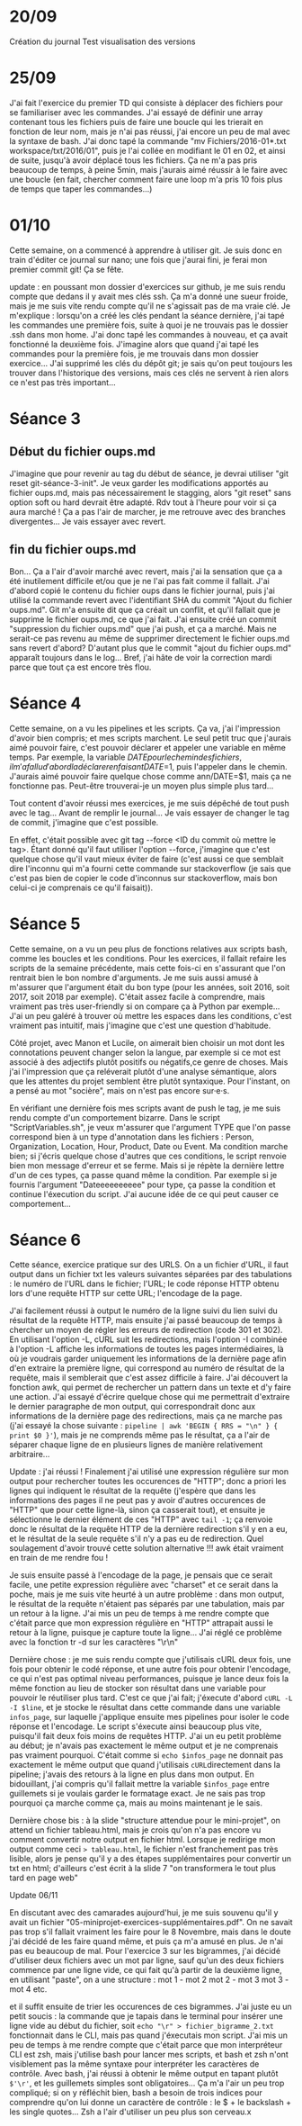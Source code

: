 # 20/09
Création du journal 
Test visualisation des versions

# 25/09
J'ai fait l'exercice du premier TD qui consiste à déplacer des fichiers pour se familiariser avec les commandes. J'ai essayé de
définir une array contenant tous les fichiers puis de faire une boucle qui les trierait en fonction de leur nom, mais je n'ai pas 
réussi, j'ai encore un peu de mal avec la syntaxe de bash. J'ai donc tapé la commande
"mv Fichiers/2016-01*.txt workspace/txt/2016/01", puis je l'ai collée en modifiant le 01 en 02, et ainsi de suite, jusqu'à 
avoir déplacé tous les fichiers. Ça ne m'a pas pris beaucoup de temps, à peine 5min, mais j'aurais aimé réussir à le faire avec
une boucle (en fait, chercher comment faire une loop m'a pris 10 fois plus de temps que taper les commandes...)

# 01/10
Cette semaine, on a commencé à apprendre à utiliser git. Je suis donc en train d'éditer ce journal sur nano; une fois que 
j'aurai fini, je ferai mon premier commit git! Ça se fête.

update : en poussant mon dossier d'exercices sur github, je me suis rendu compte que dedans il y avait mes clés ssh.
Ça m'a donné une sueur froide, mais je me suis vite rendu compte qu'il ne s'agissait pas de ma vraie clé. Je m'explique : 
lorsqu'on a créé les clés pendant la séance dernière, j'ai tapé les commandes une première fois, suite à quoi je ne 
trouvais pas le dossier .ssh dans mon home. J'ai donc tapé les commandes à nouveau, et ça avait fonctionné la deuxième fois. 
J'imagine alors que quand j'ai tapé les commandes pour la première fois, je me trouvais dans mon dossier exercice... J'ai 
supprimé les clés du dépôt git; je sais qu'on peut toujours les trouver dans l'historique des versions, mais ces clés ne 
servent à rien alors ce n'est pas très important...

#  Séance 3
## Début du fichier oups.md

J'imagine que pour revenir au tag du début de séance, je devrai utiliser "git reset git-séance-3-init". Je veux garder les 
modifications apportés au fichier oups.md, mais pas nécessairement le stagging, alors "git reset" sans option soft ou hard devrait 
être adapté. Rdv tout à l'heure pour voir si ça aura marché ! Ça a pas l'air de marcher, je me retrouve avec des branches 
divergentes... Je vais essayer avec revert.

## fin du fichier oups.md

Bon... Ça a l'air d'avoir marché avec revert, mais j'ai la sensation que ça a été inutilement difficile et/ou que je ne l'ai pas fait
comme il fallait. J'ai d'abord copié le contenu du fichier oups dans le fichier journal, puis j'ai utilisé la commande revert avec
l'identifiant SHA du commit "Ajout du fichier oups.md". Git m'a ensuite dit que ça créait un conflit, et qu'il fallait que je supprime
le fichier oups.md, ce que j'ai fait. J'ai ensuite créé un commit "suppression du fichier oups.md" que j'ai push, et ça a marché.
Mais ne serait-ce pas revenu au même de supprimer directement le fichier oups.md sans revert d'abord? D'autant plus que le commit
"ajout du fichier oups.md" apparaît toujours dans le log... Bref, j'ai hâte de voir la correction mardi parce que tout ça est encore 
très flou.

# Séance 4

Cette semaine, on a vu les pipelines et les scripts. Ça va, j'ai l'impression d'avoir bien compris; et mes scripts marchent. Le seul 
petit truc que j'aurais aimé pouvoir faire, c'est pouvoir déclarer et appeler une variable en même temps. Par exemple, la variable $DATE 
pour le chemin des fichiers, il m'a fallu d'abord la déclarer en faisant DATE=$1, puis l'appeler dans le chemin. J'aurais aimé pouvoir 
faire quelque chose comme ann/DATE=$1, mais ça ne fonctionne pas. Peut-être trouverai-je un moyen plus simple plus tard...

Tout content d'avoir réussi mes exercices, je me suis dépêché de tout push avec le tag... Avant de remplir le journal... Je vais essayer 
de changer le tag de commit, j'imagine que c'est possible.

En effet, c'était possible avec git tag --force <nom du tag> <ID du commit où mettre le tag>. Étant donné qu'il faut utiliser l'option 
--force, j'imagine que c'est quelque chose qu'il vaut mieux éviter de faire (c'est aussi ce que semblait dire l'inconnu qui m'a fourni 
cette commande sur stackoverflow (je sais que c'est pas bien de copier le code d'inconnus sur stackoverflow, mais bon celui-ci je 
comprenais ce qu'il faisait)).

# Séance 5

Cette semaine, on a vu un peu plus de fonctions relatives aux scripts bash, comme les boucles et les conditions. Pour les exercices, il 
fallait refaire les scripts de la semaine précédente, mais cette fois-ci en s'assurant que l'on rentrait bien le bon nombre d'arguments. 
Je me suis aussi amusé à m'assurer que l'argument était du bon type (pour les années, soit 2016, soit 2017, soit 2018 par exemple). 
C'était assez facile à comprendre, mais vraiment pas très user-friendly si on compare ça à Python par exemple... J'ai un peu galéré à 
trouver où mettre les espaces dans les conditions, c'est vraiment pas intuitif, mais j'imagine que c'est une question d'habitude.


Côté projet, avec Manon et Lucile, on aimerait bien choisir un mot dont les connotations peuvent changer selon la langue, par 
exemple si ce mot est associé à des adjectifs plutôt positifs ou négatifs,ce genre de choses. Mais j'ai l'impression que ça reléverait 
plutôt d'une analyse sémantique, alors que les attentes du projet semblent être plutôt syntaxique. Pour l'instant, on a pensé au mot 
"socière", mais on n'est pas encore sur·e·s.

En vérifiant une dernière fois mes scripts avant de push le tag, je me suis rendu compte d'un comportement bizarre. Dans le script 
"ScriptVariables.sh", je veux m'assurer que l'argument TYPE que l'on passe correspond bien à un type d'annotation dans les fichiers : 
Person, Organization, Location, Hour, Product, Date ou Event. Ma condition marche bien; si j'écris quelque chose d'autres que ces 
conditions, le script renvoie bien mon message d'erreur et se ferme. Mais si je répète la dernière lettre d'un de ces types, ça passe 
quand même la condition. Par exemple si je fournis l'argument "Dateeeeeeeeee" pour type, ça passe la condition et continue l'éxecution 
du script. J'ai aucune idée de ce qui peut causer ce comportement...

# Séance 6

Cette séance, exercice pratique sur des URLS. On a un fichier d'URL, il faut output dans un fichier txt les valeurs suivantes séparées par des tabulations : le numéro de l'URL dans le fichier; l'URL; le code réponse HTTP obtenu lors d'une requête HTTP sur cette URL; l'encodage de la page. 

J'ai facilement réussi à output le numéro de la ligne suivi du lien suivi du résultat de la requête HTTP, mais ensuite j'ai passé beaucoup de temps à chercher un moyen de régler les erreurs de redirection (code 301 et 302). En utilisant l'option -L, cURL suit les redirections, mais l'option -I combinée à l'option -L affiche les informations de toutes les pages intermédiaires, là où je voudrais garder uniquement les informations de la dernière page afin d'en extraire la première ligne, qui correspond au numéro de résultat de la requête, mais il semblerait que c'est assez difficile à faire. J'ai découvert la fonction awk, qui permet de rechercher un pattern dans un texte et d'y faire une action. J'ai essayé d'écrire quelque chose qui me permettrait d'extraire le dernier paragraphe de mon output, qui correspondrait donc aux informations de la dernière page des redirections, mais ça ne marche pas (j'ai essayé la chose suivante : `pipeline | awk 'BEGIN { RRS = "\n" } { print $0 }'`), mais je ne comprends même pas le résultat, ça a l'air de séparer chaque ligne de en plusieurs lignes de manière relativement arbitraire...

Update : j'ai réussi ! Finalement j'ai utilisé une expression régulière sur mon output pour rechercher toutes les occurences de "HTTP"; donc a priori les lignes qui indiquent le résultat de la requête (j'espère que dans les informations des pages il ne peut pas y avoir d'autres occurences de "HTTP" que pour cette ligne-là, sinon ça casserait tout), et ensuite je sélectionne le dernier élément de ces "HTTP" avec `tail -1`; ça renvoie donc le résultat de la requête HTTP de la dernière redirection s'il y en a eu, et le résultat de la seule requête s'il n'y a pas eu de redirection. Quel soulagement d'avoir trouvé cette solution alternative !!! awk était vraiment en train de me rendre fou !

Je suis ensuite passé à l'encodage de la page, je pensais que ce serait facile, une petite expression régulière avec "charset" et ce serait dans la poche, mais je me suis vite heurté à un autre problème : dans mon output, le résultat de la requête n'étaient pas séparés par une tabulation, mais par un retour à la ligne. J'ai mis un peu de temps à me rendre compte que c'était parce que mon expression régulière en "HTTP" attrapait aussi le retour à la ligne, puisque je capture toute la ligne... J'ai réglé ce problème avec la fonction tr -d sur les caractères "\r\n"

Dernière chose : je me suis rendu compte que j'utilisais cURL deux fois, une fois pour obtenir le codé réponse, et une autre fois pour obtenir l'encodage, ce qui n'est pas optimal niveau performances, puisque je lance deux fois la même fonction au lieu de stocker son résultat dans une variable pour pouvoir le réutiliser plus tard. C'est ce que j'ai fait; j'éxecute d'abord `cURL -L -I $line`, et je stocke le résultat dans cette commande dans une variable `infos_page`, sur laquelle j'applique ensuite mes pipelines pour isoler le code réponse et l'encodage. Le script s'éxecute ainsi beaucoup plus vite, puisqu'il fait deux fois moins de requêtes HTTP. J'ai un eu petit problème au début; je n'avais pas exactement le même output et je ne comprenais pas vraiment pourquoi. C'était comme si `echo $infos_page` ne donnait pas exactement le même output que quand j'utilisais `cURL`directement dans la pipeline; j'avais des retours à la ligne en plus dans mon output. En bidouillant, j'ai compris qu'il fallait mettre la variable `$infos_page` entre guillemets si je voulais garder le formatage exact. Je ne sais pas trop pourquoi ça marche comme ça, mais au moins maintenant je le sais.

Dernière chose bis : à la slide "structure attendue pour le mini-projet", on attend un fichier tableau.html, mais je crois qu'on n'a pas encore vu comment convertir notre output en fichier html. Lorsque je redirige mon output comme ceci `> tableau.html`, le fichier n'est franchement pas très lisible, alors je pense qu'il y a des étapes supplémentaires pour convertir un txt en html; d'ailleurs c'est écrit à la slide 7 "on transformera le tout plus tard en page web"

Update 06/11

En discutant avec des camarades aujourd'hui, je me suis souvenu qu'il y avait un fichier "05-miniprojet-exercices-supplémentaires.pdf". On ne savait pas trop s'il fallait vraiment les faire pour le 8 Novembre, mais dans le doute j'ai décidé de les faire quand même, et puis ça m'a amusé en plus. Je n'ai pas eu beaucoup de mal. Pour l'exercice 3 sur les bigrammes, j'ai décidé d'utiliser deux fichiers avec un mot par ligne, sauf qu'un des deux fichiers commence par une ligne vide, ce qui fait qu'à partir de la deuxième ligne, en utilisant "paste", on a une structure :
mot 1 - mot 2
mot 2 - mot 3 
mot 3 - mot 4
etc.

et il suffit ensuite de trier les occurences de ces bigrammes. J'ai juste eu un petit soucis : la commande que je tapais dans le terminal pour insérer une ligne vide au début du fichier, soit `echo "\r" > fichier_bigramme_2.txt` fonctionnait dans le CLI, mais pas quand j'éxecutais mon script. J'ai mis un peu de temps à me rendre compte que c'était parce que mon interpréteur CLI est zsh, mais j'utilise bash pour lancer mes scripts, et bash et zsh n'ont visiblement pas la même syntaxe pour interpréter les caractères de contrôle. Avec bash, j'ai réussi à obtenir le même output en tapant plutôt `$'\r'`, et les guillemets simples sont obligatoires... Ça m'a l'air un peu trop compliqué; si on y réfléchit bien, bash a besoin de trois indices pour comprendre qu'on lui donne un caractère de contrôle : le $ + le backslash + les single quotes... Zsh a l'air d'utiliser un peu plus son cerveau.x
 

